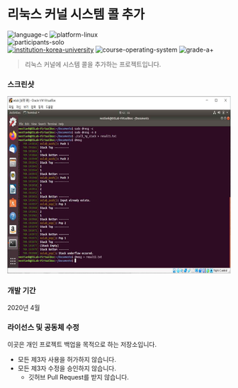 # 리눅스 커널 시스템 콜 추가

![language-c][language-c]
![platform-linux][platform-linux]
<br>
![participants-solo][participants-solo]
<br>
[![institution-korea-university][korea-university-image]][korea-university-cs-url]
![course-operating-system][course-cose341]
![grade-a+][grade-a+]

> 리눅스 커널에 시스템 콜을 추가하는 프로젝트입니다.

### 스크린샷

<img src="documents/screenshot.png" height="400px">

### 개발 기간

2020년 4월

### 라이선스 및 공동체 수정

이곳은 개인 프로젝트 백업을 목적으로 하는 저장소입니다.

  * 모든 제3자 사용을 허가하지 않습니다.
  * 모든 제3자 수정을 승인하지 않습니다.
    * 깃허브 Pull Request를 받지 않습니다.

<!-- Image definitions -->
[korea-university-image]: https://img.shields.io/badge/Institution-Korea%20University-red
[korea-university-cs-url]: http://cs.korea.ac.kr
[course-cose341]: https://img.shields.io/badge/Course-Operating%20Systems-brightgreen
[language-c]: https://img.shields.io/badge/Language-C-orange
[platform-linux]: https://img.shields.io/badge/Platform-Linux-yellowgreen
[grade-a+]: https://img.shields.io/badge/Grade-A+-yellow
[participants-solo]: https://img.shields.io/badge/Participants-Solo%20Project-7aa3cc
